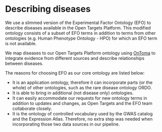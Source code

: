 # Describing diseases

We use a slimmed version of the Experimental Factor Ontology \(EFO\) to describe diseases available in the Open Targets Platform. This modified ontology consists of a subset of EFO terms in addition to terms from other ontologies \(e.g. Human Phenotype Ontology - HPO\) for which an EFO term is not available.

We map diseases to our Open Targets Platform ontology using [OnToma](https://ontoma.readthedocs.io/en/stable/) to integrate evidence from different sources and describe relationships between diseases.

The reasons for choosing EFO as our core ontology are listed below:

* It is an application ontology, therefore it can incorporate parts \(or the whole\) of other ontologies, such as the rare disease ontology ORDO.
* It is able to bring in additional \(not disease only\) ontologies.
* It can easily accommodate our requests for new ontology terms in addition to updates and changes, as Open Targets and the EFO team collaborate closely.
* It is the ontology of controlled vocabulary used by the GWAS catalog and the Expression Atlas. Therefore, no extra step was needed when incorporating those two data sources in our pipeline.

